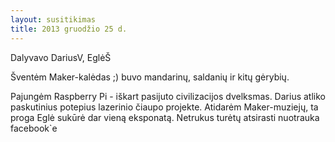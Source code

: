 ```yaml
---
layout: susitikimas
title: 2013 gruodžio 25 d.
---
```

Dalyvavo DariusV, EglėŠ


Šventėm Maker-kalėdas ;) buvo mandarinų, saldanių ir kitų gėrybių.

Pajungėm Raspberry Pi - iškart pasijuto civilizacijos dvelksmas.
Darius atliko paskutinius potepius lazerinio čiaupo projekte.
Atidarėm Maker-muziejų, ta proga Eglė sukūrė dar vieną eksponatą.
Netrukus turėtų atsirasti nuotrauka facebook`e


